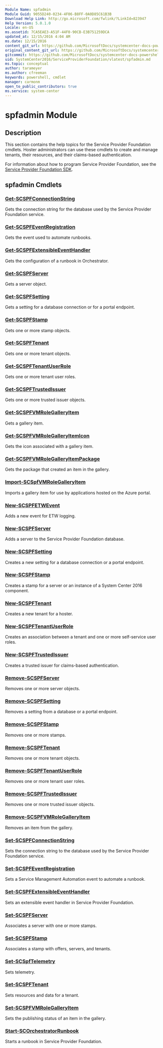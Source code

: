 ```yaml
---
Module Name: spfadmin
Module Guid: 9055D240-0234-4F06-B8FF-0A0D85C61B3B
Download Help Link: http://go.microsoft.com/fwlink/?LinkId=823947
Help Version: 5.0.1.0
Locale: en-US
ms.assetid: 7CA5EAE3-A51F-44F0-90CB-E3B751259DCA
updated_at: 12/15/2016 4:04 AM
ms.date: 12/15/2016
content_git_url: https://github.com/MicrosoftDocs/systemcenter-docs-powershell/blob/live/systemcenter-cmdlets/SystemCenter2016/ServiceProviderFoundation/vlatest/spfadmin.md
original_content_git_url: https://github.com/MicrosoftDocs/systemcenter-docs-powershell/blob/live/systemcenter-cmdlets/SystemCenter2016/ServiceProviderFoundation/vlatest/spfadmin.md
gitcommit: https://github.com/MicrosoftDocs/systemcenter-docs-powershell/blob/7df4508c7b907a214e6a8eca76037b06065ef078/systemcenter-cmdlets/SystemCenter2016/ServiceProviderFoundation/vlatest/spfadmin.md
uid: SystemCenter2016/ServiceProviderFoundation/vlatest/spfadmin.md
ms.topic: conceptual
author: tarameyer
ms.author: cfreeman
keywords: powershell, cmdlet
manager: carmonm
open_to_public_contributors: true
ms.service: system-center
---
```


# spfadmin Module
## Description
This section contains the help topics for the Service Provider Foundation cmdlets. Hoster administrators can use these cmdlets to create and manage tenants, their resources, and their claims-based authentication. 

For information about how to program Service Provider Foundation, see the [Service Provider Foundation SDK](http://go.microsoft.com/fwlink/p/?LinkID=263700).

## spfadmin Cmdlets
### [Get-SCSPFConnectionString](./Get-SCSPFConnectionString.md)
Gets the connection string for the database used by the Service Provider Foundation service.

### [Get-SCSPFEventRegistration](./Get-SCSPFEventRegistration.md)
Gets the event used to automate runbooks.

### [Get-SCSPFExtensibleEventHandler](./Get-SCSPFExtensibleEventHandler.md)
Gets the configuration of a runbook in Orchestrator.

### [Get-SCSPFServer](./Get-SCSPFServer.md)
Gets a server object.

### [Get-SCSPFSetting](./Get-SCSPFSetting.md)
Gets a setting for a database connection or for a portal endpoint.

### [Get-SCSPFStamp](./Get-SCSPFStamp.md)
Gets one or more stamp objects.

### [Get-SCSPFTenant](./Get-SCSPFTenant.md)
Gets one or more tenant objects.

### [Get-SCSPFTenantUserRole](./Get-SCSPFTenantUserRole.md)
Gets one or more tenant user roles.

### [Get-SCSPFTrustedIssuer](./Get-SCSPFTrustedIssuer.md)
Gets one or more trusted issuer objects.

### [Get-SCSPFVMRoleGalleryItem](./Get-SCSPFVMRoleGalleryItem.md)
Gets a gallery item.

### [Get-SCSPFVMRoleGalleryItemIcon](./Get-SCSPFVMRoleGalleryItemIcon.md)
Gets the icon associated with a gallery item.

### [Get-SCSPFVMRoleGalleryItemPackage](./Get-SCSPFVMRoleGalleryItemPackage.md)
Gets the package that created an item in the gallery.

### [Import-SCSpfVMRoleGalleryItem](./Import-SCSpfVMRoleGalleryItem.md)
Imports a gallery item for use by applications hosted on the Azure portal.

### [New-SCSPFETWEvent](./New-SCSPFETWEvent.md)
Adds a new event for ETW logging.

### [New-SCSPFServer](./New-SCSPFServer.md)
Adds a server to the Service Provider Foundation database.

### [New-SCSPFSetting](./New-SCSPFSetting.md)
Creates a new setting for a database connection or a portal endpoint.

### [New-SCSPFStamp](./New-SCSPFStamp.md)
Creates a stamp for a server or an instance of a System Center 2016 component.

### [New-SCSPFTenant](./New-SCSPFTenant.md)
Creates a new tenant for a hoster.

### [New-SCSPFTenantUserRole](./New-SCSPFTenantUserRole.md)
Creates an association between a tenant and one or more self-service user roles.

### [New-SCSPFTrustedIssuer](./New-SCSPFTrustedIssuer.md)
Creates a trusted issuer for claims-based authentication.

### [Remove-SCSPFServer](./Remove-SCSPFServer.md)
Removes one or more server objects.

### [Remove-SCSPFSetting](./Remove-SCSPFSetting.md)
Removes a setting from a database or a portal endpoint.

### [Remove-SCSPFStamp](./Remove-SCSPFStamp.md)
Removes one or more stamps.

### [Remove-SCSPFTenant](./Remove-SCSPFTenant.md)
Removes one or more tenant objects.

### [Remove-SCSPFTenantUserRole](./Remove-SCSPFTenantUserRole.md)
Removes one or more tenant user roles.

### [Remove-SCSPFTrustedIssuer](./Remove-SCSPFTrustedIssuer.md)
Removes one or more trusted issuer objects.

### [Remove-SCSPFVMRoleGalleryItem](./Remove-SCSPFVMRoleGalleryItem.md)
Removes an item from the gallery.

### [Set-SCSPFConnectionString](./Set-SCSPFConnectionString.md)
Sets the connection string to the database used by the Service Provider Foundation service.

### [Set-SCSPFEventRegistration](./Set-SCSPFEventRegistration.md)
Sets a Service Management Automation event to automate a runbook.

### [Set-SCSPFExtensibleEventHandler](./Set-SCSPFExtensibleEventHandler.md)
Sets an extensible event handler in Service Provider Foundation.

### [Set-SCSPFServer](./Set-SCSPFServer.md)
Associates a server with one or more stamps.

### [Set-SCSPFStamp](./Set-SCSPFStamp.md)
Associates a stamp with offers, servers, and tenants.

### [Set-SCSpfTelemetry](./Set-SCSpfTelemetry.md)
Sets telemetry.

### [Set-SCSPFTenant](./Set-SCSPFTenant.md)
Sets resources and data for a tenant.

### [Set-SCSPFVMRoleGalleryItem](./Set-SCSPFVMRoleGalleryItem.md)
Sets the publishing status of an item in the gallery.

### [Start-SCOrchestratorRunbook](./Start-SCOrchestratorRunbook.md)
Starts a runbook in Service Provider Foundation.

